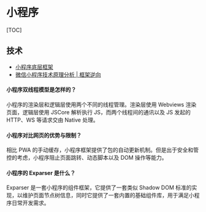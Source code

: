 # 小程序

[TOC]

## 技术

* [小程序底层框架](https://developers.weixin.qq.com/ebook?action=get_post_info&volumn=1&lang=zh_CN&book=miniprogram&docid=0000e82f924ca0bb00869a5de5ec0a)
* [微信小程序技术原理分析 | 框架逆向](https://zhaomenghuan.js.org/blog/wechat-miniprogram-principle-analysis.html)

#### 小程序双线程模型是怎样的？

小程序的渲染层和逻辑层使用两个不同的线程管理。渲染层使用 Webviews 渲染页面，逻辑层使用 JSCore 解析执行 JS，而两个线程间的通讯以及 JS 发起的 HTTP、WS 等请求交由 Native 处理。

#### 小程序对比网页的优势与限制？

相比 PWA 的手动缓存，小程序框架提供了包的自动更新机制。但是出于安全和管控的考虑，小程序阻止页面跳转、动态脚本以及 DOM 操作等能力。

#### 小程序的 Exparser 是什么？

Exparser 是一套小程序的组件框架，它提供了一套类似 Shadow DOM 标准的实现，以维护页面节点树信息，同时它提供了一套内置的基础组件库，用于满足小程序日常开发需求。
